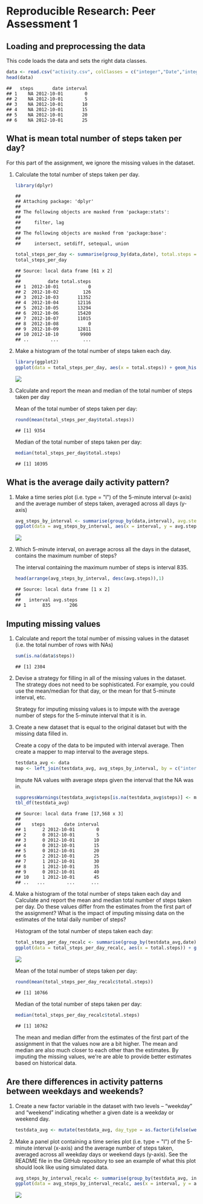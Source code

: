 # Reproducible Research: Peer Assessment 1


## Loading and preprocessing the data
This code loads the data and sets the right data classes.

```r
data <- read.csv("activity.csv", colClasses = c("integer","Date","integer"))
head(data)
```

```
##   steps       date interval
## 1    NA 2012-10-01        0
## 2    NA 2012-10-01        5
## 3    NA 2012-10-01       10
## 4    NA 2012-10-01       15
## 5    NA 2012-10-01       20
## 6    NA 2012-10-01       25
```

## What is mean total number of steps taken per day?
For this part of the assignment, we ignore the missing values in the dataset.

1. Calculate the total number of steps taken per day.

    
    ```r
    library(dplyr)
    ```
    
    ```
    ## 
    ## Attaching package: 'dplyr'
    ## 
    ## The following objects are masked from 'package:stats':
    ## 
    ##     filter, lag
    ## 
    ## The following objects are masked from 'package:base':
    ## 
    ##     intersect, setdiff, setequal, union
    ```
    
    ```r
    total_steps_per_day <- summarise(group_by(data,date), total.steps = sum(steps, na.rm = TRUE))
    total_steps_per_day
    ```
    
    ```
    ## Source: local data frame [61 x 2]
    ## 
    ##          date total.steps
    ## 1  2012-10-01           0
    ## 2  2012-10-02         126
    ## 3  2012-10-03       11352
    ## 4  2012-10-04       12116
    ## 5  2012-10-05       13294
    ## 6  2012-10-06       15420
    ## 7  2012-10-07       11015
    ## 8  2012-10-08           0
    ## 9  2012-10-09       12811
    ## 10 2012-10-10        9900
    ## ..        ...         ...
    ```

2. Make a histogram of the total number of steps taken each day.

    
    ```r
    library(ggplot2)
    ggplot(data = total_steps_per_day, aes(x = total.steps)) + geom_histogram(binwidth = 2000) + ggtitle("Distribution of total number of steps taken per day") + xlab("Steps taken per day") + ylab("Number of days") + scale_x_continuous(breaks = seq(0,24000,2000))
    ```
    
    ![](PA1_template_files/figure-html/unnamed-chunk-3-1.png) 

3. Calculate and report the mean and median of the total number of steps taken per day

    Mean of the total number of steps taken per day:
    
    ```r
    round(mean(total_steps_per_day$total.steps))
    ```
    
    ```
    ## [1] 9354
    ```

    Median of the total number of steps taken per day:
    
    ```r
    median(total_steps_per_day$total.steps)
    ```
    
    ```
    ## [1] 10395
    ```

## What is the average daily activity pattern?
1. Make a time series plot (i.e. type = "l") of the 5-minute interval (x-axis) and the average number of steps taken, averaged across all days (y-axis)

    
    ```r
    avg_steps_by_interval <- summarise(group_by(data,interval), avg.steps = round(mean(steps, na.rm = TRUE)))
    ggplot(data = avg_steps_by_interval, aes(x = interval, y = avg.steps)) + geom_line() + xlab("5-minute interval") + ylab("Average number of steps taken")
    ```
    
    ![](PA1_template_files/figure-html/unnamed-chunk-6-1.png) 

2. Which 5-minute interval, on average across all the days in the dataset, contains the maximum number of steps?

    The interval containing the maximum number of steps is interval 835.
    
    ```r
    head(arrange(avg_steps_by_interval, desc(avg.steps)),1)
    ```
    
    ```
    ## Source: local data frame [1 x 2]
    ## 
    ##   interval avg.steps
    ## 1      835       206
    ```

## Imputing missing values

1. Calculate and report the total number of missing values in the dataset (i.e. the total number of rows with NAs)

    
    ```r
    sum(is.na(data$steps))
    ```
    
    ```
    ## [1] 2304
    ```

2. Devise a strategy for filling in all of the missing values in the dataset. The strategy does not need to be sophisticated. For example, you could use the mean/median for that day, or the mean for that 5-minute interval, etc.

    Strategy for imputing missing values is to impute with the average number of steps for the 5-minute interval that it is in.

3. Create a new dataset that is equal to the original dataset but with the missing data filled in.

    Create a copy of the data to be imputed with interval average. Then create a mapper to map interval to the average steps.
    
    
    ```r
    testdata_avg <- data
    map <- left_join(testdata_avg, avg_steps_by_interval, by = c("interval"))
    ```

    Impute NA values with average steps given the interval that the NA was in.
    
    ```r
    suppressWarnings(testdata_avg$steps[is.na(testdata_avg$steps)] <- map$avg.steps[map$interval == testdata_avg$interval[is.na(testdata_avg$steps)]])
    tbl_df(testdata_avg)
    ```
    
    ```
    ## Source: local data frame [17,568 x 3]
    ## 
    ##    steps       date interval
    ## 1      2 2012-10-01        0
    ## 2      0 2012-10-01        5
    ## 3      0 2012-10-01       10
    ## 4      0 2012-10-01       15
    ## 5      0 2012-10-01       20
    ## 6      2 2012-10-01       25
    ## 7      1 2012-10-01       30
    ## 8      1 2012-10-01       35
    ## 9      0 2012-10-01       40
    ## 10     1 2012-10-01       45
    ## ..   ...        ...      ...
    ```

4. Make a histogram of the total number of steps taken each day and Calculate and report the mean and median total number of steps taken per day. Do these values differ from the estimates from the first part of the assignment? What is the impact of imputing missing data on the estimates of the total daily number of steps?

    Histogram of the total number of steps taken each day:
    
    
    ```r
    total_steps_per_day_recalc <- summarise(group_by(testdata_avg,date), total.steps = sum(steps))
    ggplot(data = total_steps_per_day_recalc, aes(x = total.steps)) + geom_histogram(binwidth = 2000) + ggtitle("Distribution of total number of steps taken per day after imputation") + xlab("Steps taken per day") + ylab("Number of days") + scale_x_continuous(breaks = seq(0,24000,2000))
    ```
    
    ![](PA1_template_files/figure-html/unnamed-chunk-11-1.png) 
    
    Mean of the total number of steps taken per day:
    
    ```r
    round(mean(total_steps_per_day_recalc$total.steps))
    ```
    
    ```
    ## [1] 10766
    ```
    
    Median of the total number of steps taken per day:
    
    ```r
    median(total_steps_per_day_recalc$total.steps)
    ```
    
    ```
    ## [1] 10762
    ```
    
    The mean and median differ from the estimates of the first part of the assignment in that the values now are a bit higher. The mean and median are also much closer to each other than the estimates. By imputing the missing values, we're are able to provide better estimates based on historical data.

## Are there differences in activity patterns between weekdays and weekends?

1. Create a new factor variable in the dataset with two levels – “weekday” and “weekend” indicating whether a given date is a weekday or weekend day.

    
    ```r
    testdata_avg <- mutate(testdata_avg, day_type = as.factor(ifelse(weekdays(date) == c("Saturday","Sunday"),"Weekend","Weekday")))
    ```

2. Make a panel plot containing a time series plot (i.e. type = "l") of the 5-minute interval (x-axis) and the average number of steps taken, averaged across all weekday days or weekend days (y-axis). See the README file in the GitHub repository to see an example of what this plot should look like using simulated data.

    
    ```r
    avg_steps_by_interval_recalc <- summarise(group_by(testdata_avg, interval, day_type), avg.steps = mean(steps))
    ggplot(data = avg_steps_by_interval_recalc, aes(x = interval, y = avg.steps)) + geom_line() + facet_grid(day_type ~ .) + ylab("Average number of steps taken")
    ```
    
    ![](PA1_template_files/figure-html/unnamed-chunk-15-1.png) 
